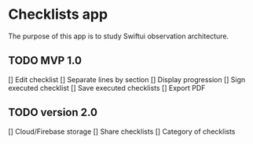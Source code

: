 #  Checklists app

The purpose of this app is to study Swiftui observation architecture. 

## TODO MVP 1.0

[] Edit checklist
[] Separate lines by section
[] Display progression
[] Sign executed checklist
[] Save executed checklists
[] Export PDF

## TODO version 2.0

[] Cloud/Firebase storage
[] Share checklists
[] Category of checklists
